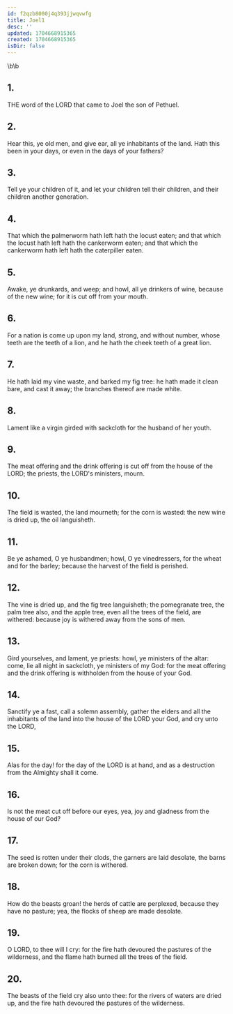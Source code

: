 ```yaml
---
id: f2qzb8000j4q393jjwqvwfg
title: Joel1
desc: ''
updated: 1704668915365
created: 1704668915365
isDir: false
---
```

\b\b
## 1.
THE word of the LORD that came to Joel the son of Pethuel.
## 2.
Hear this, ye old men, and give ear, all ye inhabitants of the land.  Hath this been in your days, or even in the days of your fathers?
## 3.
Tell ye your children of it, and let your children tell their children, and their children another generation.
## 4.
That which the palmerworm hath left hath the locust eaten; and that which the locust hath left hath the cankerworm eaten; and that which the cankerworm hath left hath the caterpiller eaten.
## 5.
Awake, ye drunkards, and weep; and howl, all ye drinkers of wine, because of the new wine; for it is cut off from your mouth.
## 6.
For a nation is come up upon my land, strong, and without number, whose teeth are the teeth of a lion, and he hath the cheek teeth of a great lion.
## 7.
He hath laid my vine waste, and barked my fig tree: he hath made it clean bare, and cast it away; the branches thereof are made white.
## 8.
Lament like a virgin girded with sackcloth for the husband of her youth.
## 9.
The meat offering and the drink offering is cut off from the house of the LORD; the priests, the LORD's ministers, mourn.
## 10.
The field is wasted, the land mourneth; for the corn is wasted: the new wine is dried up, the oil languisheth.
## 11.
Be ye ashamed, O ye husbandmen; howl, O ye vinedressers, for the wheat and for the barley; because the harvest of the field is perished.
## 12.
The vine is dried up, and the fig tree languisheth; the pomegranate tree, the palm tree also, and the apple tree, even all the trees of the field, are withered: because joy is withered away from the sons of men.
## 13.
Gird yourselves, and lament, ye priests: howl, ye ministers of the altar: come, lie all night in sackcloth, ye ministers of my God: for the meat offering and the drink offering is withholden from the house of your God.
## 14.
Sanctify ye a fast, call a solemn assembly, gather the elders and all the inhabitants of the land into the house of the LORD your God, and cry unto the LORD,
## 15.
Alas for the day!  for the day of the LORD is at hand, and as a destruction from the Almighty shall it come.
## 16.
Is not the meat cut off before our eyes, yea, joy and gladness from the house of our God?
## 17.
The seed is rotten under their clods, the garners are laid desolate, the barns are broken down; for the corn is withered.
## 18.
How do the beasts groan!  the herds of cattle are perplexed, because they have no pasture; yea, the flocks of sheep are made desolate.
## 19.
O LORD, to thee will I cry: for the fire hath devoured the pastures of the wilderness, and the flame hath burned all the trees of the field.
## 20.
The beasts of the field cry also unto thee: for the rivers of waters are dried up, and the fire hath devoured the pastures of the wilderness.
